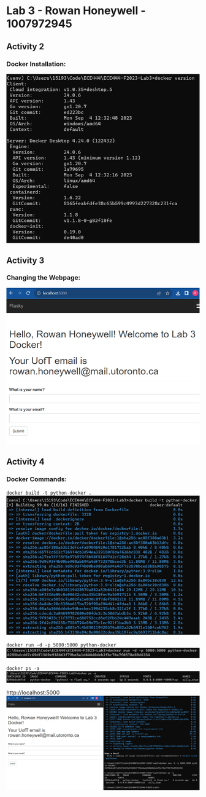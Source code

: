 # **Lab 3 - Rowan Honeywell - 1007972945** #

## **Activity 2** ##

### **Docker Installation:** ###
![Alt text](media/DockerInstall.png)

## **Activity 3** ##

### **Changing the Webpage:** ###
![Alt text](media/Webpage.png)

## **Activity 4** ##

### **Docker Commands:** ##
`docker build -t python-docker .`
![Alt text](media/DockerBuild.png)

`docker run -d -p 5000:5000 python-docker`
![Alt text](media/DockerRun.png)

`docker ps -a`
![Alt text](media/DockerShow.png)

http://localhost:5000
![Alt text](media/DockerWebpage.png)